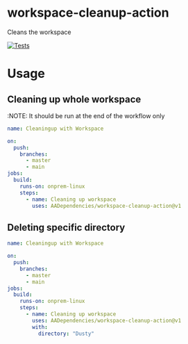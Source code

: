 # workspace-cleanup-action
Cleans the workspace

[![Tests](https://github.com/AADependencies/workspace-cleanup-action/actions/workflows/test.yml/badge.svg)](https://github.com/AADependencies/workspace-cleanup-action/actions/workflows/test.yml)
# Usage

## Cleaning up whole workspace
:NOTE: It should be run at the end of the workflow only
```yaml
name: Cleaningup with Workspace

on:
  push:
    branches:
      - master
      - main
jobs:
  build:
    runs-on: onprem-linux
    steps:
      - name: Cleaning up workspace
        uses: AADependencies/workspace-cleanup-action@v1
```
## Deleting specific directory
```yaml
name: Cleaningup with Workspace

on:
  push:
    branches:
      - master
      - main
jobs:
  build:
    runs-on: onprem-linux
    steps:
      - name: Cleaning up workspace
        uses: AADependencies/workspace-cleanup-action@v1
        with:
          directory: "Dusty"
```


